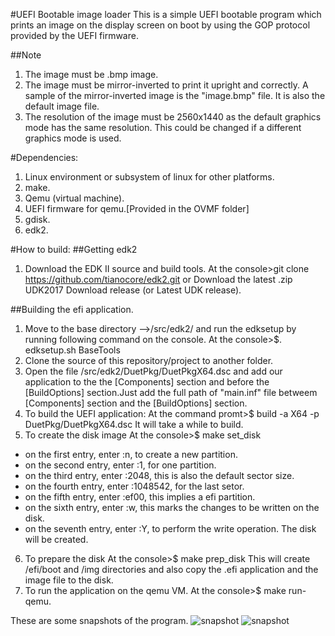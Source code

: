 #UEFI Bootable image loader
This is a simple UEFI bootable program which prints an image on the display screen on boot by using the GOP protocol provided by the UEFI firmware.

##Note
1. The image must be .bmp image.
2. The image must be mirror-inverted to print it upright and correctly. A sample of the mirror-inverted image is the "image.bmp" file. It is also the default image file.
3. The resolution of the image must be 2560x1440 as the default graphics mode has the same resolution. This could be changed if a different graphics mode is used.

#Dependencies:
1. Linux environment or subsystem of linux for other platforms.
2. make.
3. Qemu (virtual machine).
4. UEFI firmware for qemu.[Provided in the OVMF folder]
5. gdisk.
6. edk2.

#How to build:
##Getting edk2
1. Download the EDK II source and build tools.
At the console>git clone https://github.com/tianocore/edk2.git
or Download the latest .zip UDK2017 Download release (or Latest UDK release).

##Building the efi application.
1. Move to the base directory -->/src/edk2/
and run the edksetup by running following command on the console.
At the console>$. edksetup.sh BaseTools
2. Clone the source of this repository/project to another folder.
3. Open the file /src/edk2/DuetPkg/DuetPkgX64.dsc and add our application to the the [Components] section and before the [BuildOptions] section.Just add the full path of "main.inf" file betweem [Components] section and the [BuildOptions] section.
4. To build the UEFI application:
At the command promt>$ build -a X64 -p DuetPkg/DuetPkgX64.dsc
It will take a while to build.
5. To create the disk image
At the console>$ make set_disk
  - on the first entry, enter :n, to create a new partition.
  - on the second entry, enter :1, for one partition.
  - on the third entry, enter :2048, this is also the default sector size.
  - on the fourth entry, enter :1048542, for the last setor.
  - on the fifth entry, enter :ef00, this implies a efi partition.
  - on the sixth entry, enter :w, this marks the changes to be written on the disk.
  - on the seventh entry, enter :Y, to perform the write operation.
  The disk will be created.

6. To prepare the disk
At the console>$ make prep_disk
This will create /efi/boot and /img directories and also copy the .efi application and the image file to the disk.
7. To run the application on the qemu VM.
At the console>$ make run-qemu.

These are some snapshots of the program.
![snapshot](https://i.imgur.com/AZzRCHQ.png)
![snapshot](https://i.imgur.com/6qNdm8E.png)
